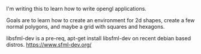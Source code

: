 I'm writing this to learn how to write opengl applications.

Goals are to learn how to create an environment for 2d shapes, create a few normal polygons, and maybe a grid with squares and hexagons.

libsfml-dev is a pre-req, apt-get install libsfml-dev on recent debian based distros.
https://www.sfml-dev.org/
